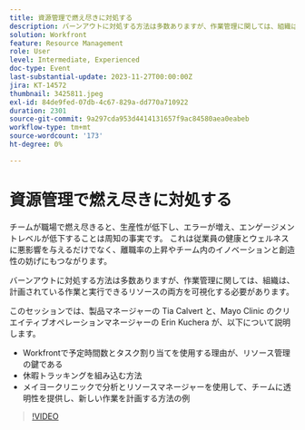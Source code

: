 ```yaml
---
title: 資源管理で燃え尽きに対処する
description: バーンアウトに対処する方法は多数ありますが、作業管理に関しては、組織は、計画されている作業と実行できるリソースの両方を可視化する必要があります。
solution: Workfront
feature: Resource Management
role: User
level: Intermediate, Experienced
doc-type: Event
last-substantial-update: 2023-11-27T00:00:00Z
jira: KT-14572
thumbnail: 3425811.jpeg
exl-id: 84de9fed-07db-4c67-829a-dd770a710922
duration: 2301
source-git-commit: 9a297cda953d4414131657f9ac84580aea0eabeb
workflow-type: tm+mt
source-wordcount: '173'
ht-degree: 0%

---
```


# 資源管理で燃え尽きに対処する

チームが職場で燃え尽きると、生産性が低下し、エラーが増え、エンゲージメントレベルが低下することは周知の事実です。 これは従業員の健康とウェルネスに悪影響を与えるだけでなく、離職率の上昇やチーム内のイノベーションと創造性の妨げにもつながります。

バーンアウトに対処する方法は多数ありますが、作業管理に関しては、組織は、計画されている作業と実行できるリソースの両方を可視化する必要があります。

このセッションでは、製品マネージャーの Tia Calvert と、Mayo Clinic のクリエイティブオペレーションマネージャーの Erin Kuchera が、以下について説明します。

* Workfrontで予定時間数とタスク割り当てを使用する理由が、リソース管理の鍵である
* 休暇トラッキングを組み込む方法
* メイヨークリニックで分析とリソースマネージャーを使用して、チームに透明性を提供し、新しい作業を計画する方法の例

>[!VIDEO](https://video.tv.adobe.com/v/3425811/?learn=on)

